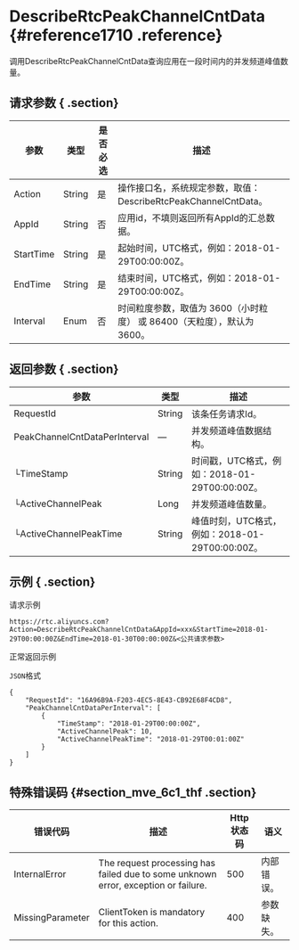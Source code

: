# DescribeRtcPeakChannelCntData {#reference1710 .reference}

调用DescribeRtcPeakChannelCntData查询应用在一段时间内的并发频道峰值数量。

## 请求参数 { .section}

|参数|类型|是否必选|描述|
|--|--|----|--|
|Action|String|是|操作接口名，系统规定参数，取值：DescribeRtcPeakChannelCntData。|
|AppId|String|否|应用id，不填则返回所有AppId的汇总数据。|
|StartTime|String|是|起始时间，UTC格式，例如：2018-01-29T00:00:00Z。|
|EndTime|String|是|结束时间，UTC格式，例如：2018-01-29T00:00:00Z。|
|Interval|Enum|否|时间粒度参数，取值为 3600（小时粒度） 或 86400（天粒度），默认为 3600。|

## 返回参数 { .section}

|参数|类型|描述|
|--|--|--|
|RequestId|String|该条任务请求Id。|
|PeakChannelCntDataPerInterval|—|并发频道峰值数据结构。|
|└TimeStamp|String|时间戳，UTC格式，例如：2018-01-29T00:00:00Z。|
|└ActiveChannelPeak|Long|并发频道峰值数量。|
|└ActiveChannelPeakTime|String|峰值时刻，UTC格式，例如：2018-01-29T00:00:00Z。|

## 示例 { .section}

请求示例

``` {#codeblock_dpy_jh1_6gi}
https://rtc.aliyuncs.com?Action=DescribeRtcPeakChannelCntData&AppId=xxx&StartTime=2018-01-29T00:00:00Z&EndTime=2018-01-30T00:00:00Z&<公共请求参数>
```

正常返回示例

`JSON`格式

``` {#codeblock_ccu_wbb_7t4}
{
    "RequestId": "16A96B9A-F203-4EC5-8E43-CB92E68F4CD8",
    "PeakChannelCntDataPerInterval": [ 
        {  
            "TimeStamp": "2018-01-29T00:00:00Z",
            "ActiveChannelPeak": 10,
            "ActiveChannelPeakTime": "2018-01-29T00:01:00Z"
        }
    ]
}    
```

## 特殊错误码 {#section_mve_6c1_thf .section}

|错误代码|描述|Http 状态码|语义|
|----|--|--------|--|
|InternalError|The request processing has failed due to some unknown error, exception or failure.|500|内部错误。|
|MissingParameter|ClientToken is mandatory for this action.|400|参数缺失。|

